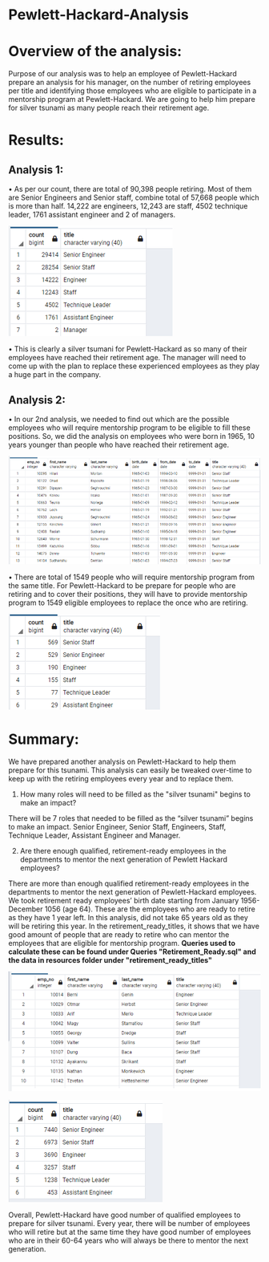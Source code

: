 # Pewlett-Hackard-Analysis

# Overview of the analysis: 
Purpose of our analysis was to help an employee of Pewlett-Hackard prepare an analysis for his manager, on the number of retiring employees per title and identifying those employees who are eligible to participate in a mentorship program at Pewlett-Hackard. We are going to help him prepare for silver tsunami as many people reach their retirement age.  

# Results: 
## Analysis 1: 
•	As per our count, there are total of 90,398 people retiring. Most of them are Senior Engineers and Senior staff, combine total of 57,668 people which is more than half. 14,222 are engineers, 12,243 are staff, 4502 technique leader, 1761 assistant engineer and 2 of managers. 

![ Pewlett-Hackard-Analysis]( https://github.com/Zainak94/Pewlett-Hackard-Analysis/blob/main/Queries/count_retiring_titles.PNG)

•	This is clearly a silver tsumani for Pewlett-Hackard as so many of their employees have reached their retirement age. The manager will need to come up with the plan to replace these experienced employees as they play a huge part in the company. 

## Analysis 2: 
•	In our 2nd analysis, we needed to find out which are the possible employees who will require mentorship program to be eligible to fill these positions. So, we did the analysis on employees who were born in 1965, 10 years younger than people who have reached their retirement age. 

![ Pewlett-Hackard-Analysis]( https://github.com/Zainak94/Pewlett-Hackard-Analysis/blob/main/Queries/mentorship_eligibility_program.PNG)


•	There are total of 1549 people who will require mentorship program from the same title. For Pewlett-Hackard to be prepare for people who are retiring and to cover their positions, they will have to provide mentorship program to 1549 eligible employees to replace the once who are retiring. 

![ Pewlett-Hackard-Analysis]( https://github.com/Zainak94/Pewlett-Hackard-Analysis/blob/main/Queries/mentorship_count.PNG)

# Summary: 

We have prepared another analysis on Pewlett-Hackard to help them prepare for this tsunami. This analysis can easily be tweaked over-time to keep up with the retiring employees every year and to replace them. 

1.	How many roles will need to be filled as the "silver tsunami" begins to make an impact?

There will be 7 roles that needed to be filled as the “silver tsunami” begins to make an impact. Senior Engineer, Senior Staff, Engineers, Staff, Technique Leader, Assistant Engineer and Manager. 

2. Are there enough qualified, retirement-ready employees in the departments to mentor the next generation of Pewlett Hackard employees?

There are more than enough qualified retirement-ready employees in the departments to mentor the next generation of Pewlett-Hackard employees. We took retirement ready employees’ birth date starting from January 1956- December 1056 (age 64). These are the employees who are ready to retire as they have 1 year left. In this analysis, did not take 65 years old as they will be retiring this year. In the retirement_ready_titles, it shows that we have good amount of people that are ready to retire who can mentor the employees that are eligible for mentorship program. 
**Queries used to calculate these can be found under Queries "Retirement_Ready.sql" and the data in resources folder under "retirement_ready_titles"** 

![ Pewlett-Hackard-Analysis]( https://github.com/Zainak94/Pewlett-Hackard-Analysis/blob/main/Queries/retirement_ready_unique.PNG)

![ Pewlett-Hackard-Analysis](https://github.com/Zainak94/Pewlett-Hackard-Analysis/blob/main/Queries/retirement_ready_titles.PNG)

Overall, Pewlett-Hackard have good number of qualified employees to prepare for silver tsunami. Every year, there will be number of employees who will retire but at the same time they have good number of employees who are in their 60-64 years who will always be there to mentor the next generation. 

